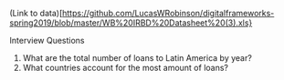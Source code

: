 (Link to data)[https://github.com/LucasWRobinson/digitalframeworks-spring2019/blob/master/WB%20IRBD%20Datasheet%20(3).xls}

Interview Questions
1. What are the total number of loans to Latin America by year? 
2. What countries account for the most amount of loans? 

